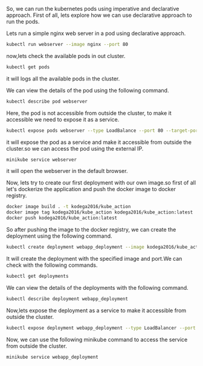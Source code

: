 So, we can run the kubernetes pods using imperative and declarative approach. First of all, lets explore how we can use declarative approach to run the pods.

Lets run a simple nginx web server in a pod using declarative approach.

```bash
kubectl run webserver --image nginx --port 80
```

now,lets check the available pods in out cluster.

```bash
kubectl get pods
```

it will logs all the available pods in the cluster.

We can view the details of the pod using the following command.

```bash
kubectl describe pod webserver
```

Here, the pod is not accessible from outside the cluster, to make it accessible we need to expose it as a service.

```bash
kubectl expose pods webserver --type LoadBalance --port 80 --target-port 80
```

it will expose the pod as a service and make it accessible from outside the cluster.so we can access the pod using the external IP.

```bash
minikube service webserver
```

it will open the webserver in the default browser.

Now, lets try to create our first deployment with our own image.so first of all let's dockerize the application and push the docker image to docker registry.

```bash
docker image build . -t kodega2016/kube_action
docker image tag kodega2016/kube_action kodega2016/kube_action:latest
docker push kodega2016/kube_action:latest
```

So after pushing the image to the docker registry, we can create the deployment using the following command.

```bash
kubectl create deployment webapp_deployment --image kodega2016/kube_action:latest --port 8080
```

It will create the deployment with the specified image and port.We can check with the following commands.

```bash
kubectl get deployments
```

We can view the details of the deployments with the following command.

```bash
kubectl describe deployment webapp_deployment
```

Now,lets expose the deployment as a service to make it accessible from outside the cluster.

```bash
kubectl expose deployment webapp_deployment --type LoadBalancer --port 80 --target-port 80
```

Now, we can use the following minikube command to access the service from outside the cluster.

```bash
minikube service webapp_deployment
```

